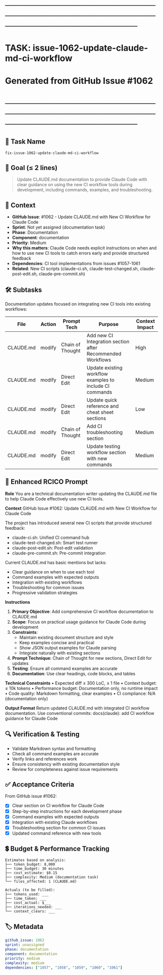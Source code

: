# ────────────────────────────────────────────────────────────────────────
# TASK: issue-1062-update-claude-md-ci-workflow
# Generated from GitHub Issue #1062
# ────────────────────────────────────────────────────────────────────────

## 📌 Task Name
`fix-issue-1062-update-claude-md-ci-workflow`

## 🎯 Goal (≤ 2 lines)
> Update CLAUDE.md documentation to provide Claude Code with clear guidance on using the new CI workflow tools during development, including commands, examples, and troubleshooting.

## 🧠 Context
- **GitHub Issue**: #1062 - Update CLAUDE.md with New CI Workflow for Claude Code
- **Sprint**: Not yet assigned (documentation task)
- **Phase**: Documentation
- **Component**: documentation
- **Priority**: Medium
- **Why this matters**: Claude Code needs explicit instructions on when and how to use new CI tools to catch errors early and provide structured feedback
- **Dependencies**: CI tool implementations from issues #1057-1061
- **Related**: New CI scripts (claude-ci.sh, claude-test-changed.sh, claude-post-edit.sh, claude-pre-commit.sh)

## 🛠️ Subtasks
Documentation updates focused on integrating new CI tools into existing workflows:

| File | Action | Prompt Tech | Purpose | Context Impact |
|------|--------|-------------|---------|----------------|
| CLAUDE.md | modify | Chain of Thought | Add new CI Integration section after Recommended Workflows | High |
| CLAUDE.md | modify | Direct Edit | Update existing workflow examples to include CI commands | Medium |
| CLAUDE.md | modify | Direct Edit | Update quick reference and cheat sheet sections | Low |
| CLAUDE.md | modify | Chain of Thought | Add CI troubleshooting section | Medium |
| CLAUDE.md | modify | Direct Edit | Update testing workflow section with new commands | Medium |

## 📝 Enhanced RCICO Prompt
**Role**
You are a technical documentation writer updating the CLAUDE.md file to help Claude Code effectively use new CI tools.

**Context**
GitHub Issue #1062: Update CLAUDE.md with New CI Workflow for Claude Code

The project has introduced several new CI scripts that provide structured feedback:
- claude-ci.sh: Unified CI command hub
- claude-test-changed.sh: Smart test runner
- claude-post-edit.sh: Post-edit validation
- claude-pre-commit.sh: Pre-commit integration

Current CLAUDE.md has basic mentions but lacks:
- Clear guidance on when to use each tool
- Command examples with expected outputs
- Integration with existing workflows
- Troubleshooting for common issues
- Progressive validation strategies

**Instructions**
1. **Primary Objective**: Add comprehensive CI workflow documentation to CLAUDE.md
2. **Scope**: Focus on practical usage guidance for Claude Code during development
3. **Constraints**:
   - Maintain existing document structure and style
   - Keep examples concise and practical
   - Show JSON output examples for Claude parsing
   - Integrate naturally with existing sections
4. **Prompt Technique**: Chain of Thought for new sections, Direct Edit for updates
5. **Testing**: Ensure all command examples are accurate
6. **Documentation**: Use clear headings, code blocks, and tables

**Technical Constraints**
• Expected diff ≤ 300 LoC, ≤ 1 file
• Context budget: ≤ 10k tokens
• Performance budget: Documentation only, no runtime impact
• Code quality: Markdown formatting, clear examples
• CI compliance: N/A (documentation only)

**Output Format**
Return updated CLAUDE.md with integrated CI workflow documentation.
Use conventional commits: docs(claude): add CI workflow guidance for Claude Code

## 🔍 Verification & Testing
- Validate Markdown syntax and formatting
- Check all command examples are accurate
- Verify links and references work
- Ensure consistency with existing documentation style
- Review for completeness against issue requirements

## ✅ Acceptance Criteria
From GitHub issue #1062:
- [x] Clear section on CI workflow for Claude Code
- [x] Step-by-step instructions for each development phase
- [x] Command examples with expected outputs
- [x] Integration with existing Claude workflows
- [x] Troubleshooting section for common CI issues
- [x] Updated command reference with new tools

## 💲 Budget & Performance Tracking
```
Estimates based on analysis:
├── token_budget: 8,000
├── time_budget: 30 minutes
├── cost_estimate: $0.15
├── complexity: Medium (documentation task)
└── files_affected: 1 (CLAUDE.md)

Actuals (to be filled):
├── tokens_used: ___
├── time_taken: ___
├── cost_actual: $___
├── iterations_needed: ___
└── context_clears: ___
```

## 🏷️ Metadata
```yaml
github_issue: 1062
sprint: unassigned
phase: documentation
component: documentation
priority: medium
complexity: medium
dependencies: ["1057", "1058", "1059", "1060", "1061"]
```